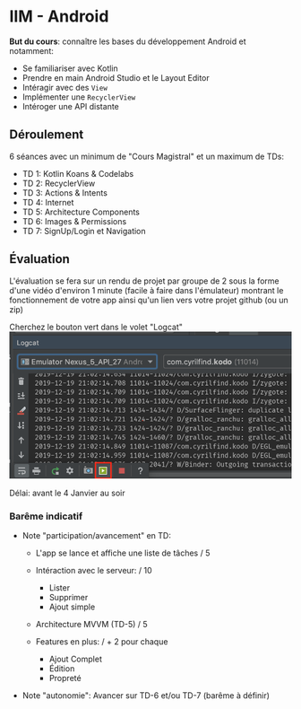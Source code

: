# IIM - Android

**But du cours**: connaître les bases du développement Android et notamment:

- Se familiariser avec Kotlin
- Prendre en main Android Studio et le Layout Editor
- Intéragir avec des `View`
- Implémenter une `RecyclerView`
- Intéroger une API distante

## Déroulement

6 séances avec un minimum de "Cours Magistral" et un maximum de TDs:

- TD 1: Kotlin Koans & Codelabs
- TD 2: RecyclerView
- TD 3: Actions & Intents
- TD 4: Internet
- TD 5: Architecture Components
- TD 6: Images & Permissions
- TD 7: SignUp/Login et Navigation

## Évaluation

L'évaluation se fera sur un rendu de projet par groupe de 2 sous la forme d'une vidéo d'environ 1 minute (facile à faire dans l'émulateur) montrant le fonctionnement de votre app ainsi qu'un lien vers votre projet github (ou un zip)

Cherchez le bouton vert dans le volet "Logcat"
![Capturer une vidéo](video.png)

Délai: avant le 4 Janvier au soir

### Barême indicatif

- Note "participation/avancement" en TD:
    - L'app se lance et affiche une liste de tâches / 5
    - Intéraction avec le serveur: / 10
        - Lister
        - Supprimer
        - Ajout simple
    - Architecture MVVM (TD-5) / 5

    - Features en plus: / + 2 pour chaque
        - Ajout Complet
        - Édition
        - Propreté

- Note "autonomie": Avancer sur TD-6 et/ou TD-7 (barême à définir)
